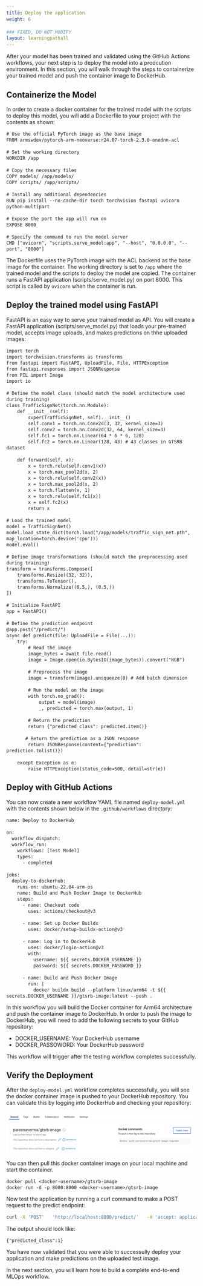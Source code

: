 ```yaml
---
title: Deploy the application
weight: 6

### FIXED, DO NOT MODIFY
layout: learningpathall
---
```


After your model has been trained and validated using the GitHub Actions workflows, your next step is to deploy the model into a prodcution environment.
In this section, you will walk through the steps to containerize your trained model and push the container image to DockerHub.

## Containerize the Model

In order to create a docker container for the trained model with the scripts to deploy this model, you will add a Dockerfile to your project with the contents as shown:

```console
# Use the official PyTorch image as the base image
FROM armswdev/pytorch-arm-neoverse:r24.07-torch-2.3.0-onednn-acl

# Set the working directory
WORKDIR /app

# Copy the necessary files
COPY models/ /app/models/
COPY scripts/ /app/scripts/

# Install any additional dependencies
RUN pip install --no-cache-dir torch torchvision fastapi uvicorn python-multipart

# Expose the port the app will run on
EXPOSE 8000

# Specify the command to run the model server
CMD ["uvicorn", "scripts.serve_model:app", "--host", "0.0.0.0", "--port", "8000"]
```
The Dockerfile uses the PyTorch image with the ACL backend as the base image for the container. The working directory is set to `/app` where the trained model and the scripts to deploy the model are copied.
The container runs a FastAPI application (scripts/serve_model.py) on port 8000. This script is called by `uvicorn` when the container is run.

## Deploy the trained model using FastAPI
FastAPI is an easy way to serve your trained model as API. You will create a FastAPI application (scripts/serve_model.py) that loads your pre-trained model, accepts image uploads, and makes predictions on thhe uploaded images:

```console
import torch
import torchvision.transforms as transforms
from fastapi import FastAPI, UploadFile, File, HTTPException
from fastapi.responses import JSONResponse
from PIL import Image
import io

# Define the model class (should match the model architecture used during training)
class TrafficSignNet(torch.nn.Module):
    def __init__(self):
        super(TrafficSignNet, self).__init__()
        self.conv1 = torch.nn.Conv2d(3, 32, kernel_size=3)
        self.conv2 = torch.nn.Conv2d(32, 64, kernel_size=3)
        self.fc1 = torch.nn.Linear(64 * 6 * 6, 128)
        self.fc2 = torch.nn.Linear(128, 43) # 43 classes in GTSRB dataset

    def forward(self, x):
        x = torch.relu(self.conv1(x))
        x = torch.max_pool2d(x, 2)
        x = torch.relu(self.conv2(x))
        x = torch.max_pool2d(x, 2)
        x = torch.flatten(x, 1)
        x = torch.relu(self.fc1(x))
        x = self.fc2(x)
        return x
    
# Load the trained model
model = TrafficSignNet()
model.load_state_dict(torch.load("/app/models/traffic_sign_net.pth",
map_location=torch.device('cpu')))
model.eval()

# Define image transformations (should match the preprocessing used during training)
transform = transforms.Compose([
    transforms.Resize((32, 32)),
    transforms.ToTensor(),
    transforms.Normalize((0.5,), (0.5,))
])

# Initialize FastAPI
app = FastAPI()

# Define the prediction endpoint
@app.post("/predict/")
async def predict(file: UploadFile = File(...)):
    try:
        # Read the image
        image_bytes = await file.read()
        image = Image.open(io.BytesIO(image_bytes)).convert("RGB")
    
        # Preprocess the image
        image = transform(image).unsqueeze(0) # Add batch dimension

        # Run the model on the image
        with torch.no_grad():
            output = model(image)
            _, predicted = torch.max(output, 1)

        # Return the prediction
        return {"predicted_class": predicted.item()}

       # Return the prediction as a JSON response
        return JSONResponse(content={"prediction": prediction.tolist()})
        
    except Exception as e:
        raise HTTPException(status_code=500, detail=str(e))
```
## Deploy with GitHub Actions

You can now create a new workflow YAML file named `deploy-model.yml` with the contents shown below in the `.github/workflows` directory:

```console
name: Deploy to DockerHub

on:
  workflow_dispatch:
  workflow_run:
    workflows: [Test Model]
    types:
      - completed

jobs:
  deploy-to-dockerhub:
    runs-on: ubuntu-22.04-arm-os
    name: Build and Push Docker Image to DockerHub
    steps:
      - name: Checkout code
        uses: actions/checkout@v3

      - name: Set up Docker Buildx
        uses: docker/setup-buildx-action@v3

      - name: Log in to DockerHub
        uses: docker/login-action@v3
        with:
          username: ${{ secrets.DOCKER_USERNAME }}
          password: ${{ secrets.DOCKER_PASSWORD }}

      - name: Build and Push Docker Image
        run: |
          docker buildx build --platform linux/arm64 -t ${{ secrets.DOCKER_USERNAME }}/gtsrb-image:latest --push .
```
In this workflow you will build the Docker container for Arm64 architecture and push the container image to DockerHub. 
In order to push the image to DockerHub, you will need to add the following secrets to your GitHub repository:
 * DOCKER_USERNAME: Your DockerHub username
 * DOCKER_PASSOWORD: Your DockerHub password

This workflow will trigger after the testing workflow completes successfully. 

## Verify the Deployment

After the `deploy-model.yml` workflow completes successfully, you will see the docker container image is pushed to your DockerHub repository.
You can validate this by logging into DockerHub and checking your repository:

![dockerhub_img](images/dockerhub_img.PNG)

You can then pull this docker container image on your local machine and start the container. 

```console
docker pull <docker-username>/gtsrb-image
docker run -d -p 8000:8000 <docker-username>/gtsrb-image
```
Now test the application by running a curl command to make a POST request to the predict endpoint:
```bash
curl -X 'POST'   'http://localhost:8000/predict/'   -H 'accept: application/json'   -H 'Content-Type: multipart/form-data'   -F 'file=@test-img.png;type=image/png'
```
The output should look like:
```ouput
{"predicted_class":1}
```

You have now validated that you were able to successully deploy your application and make predictions on the uploaded test image.

In the next section, you will learn how to build a complete end-to-end MLOps workflow.
